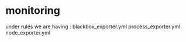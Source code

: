 # monitoring


under rules we are having : blackbox_exporter.yml
                            process_exporter.yml
                            node_exporter.yml
